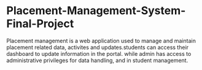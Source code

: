 # Placement-Management-System-Final-Project
Placement management is a web application used to manage and maintain placement related data, activites and updates.students can access their dashboard to update information in the portal. while admin has access to administrative privileges  for data handling, and in student management. 
